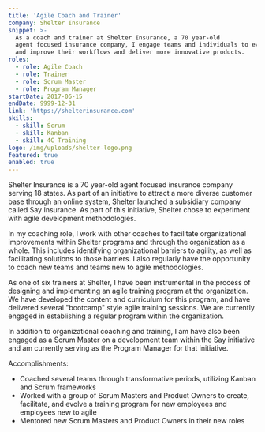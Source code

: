 ```yaml
---
title: 'Agile Coach and Trainer'
company: Shelter Insurance
snippet: >-
  As a coach and trainer at Shelter Insurance, a 70 year-old
  agent focused insurance company, I engage teams and individuals to evaluate
  and improve their workflows and deliver more innovative products.
roles:
  - role: Agile Coach
  - role: Trainer
  - role: Scrum Master
  - role: Program Manager
startDate: 2017-06-15
endDate: 9999-12-31
link: 'https://shelterinsurance.com'
skills:
  - skill: Scrum
  - skill: Kanban
  - skill: 4C Training
logo: /img/uploads/shelter-logo.png
featured: true
enabled: true
---
```

Shelter Insurance is a 70 year-old agent focused insurance company serving 18 states. As part of an initiative to attract a more diverse customer base through an online system, Shelter launched a subsidiary company called Say Insurance. As part of this initiative, Shelter chose to experiment with agile development methodologies. 

In my coaching role, I work with other coaches to facilitate organizational improvements within Shelter programs and through the organization as a whole. This includes identifying organizational barriers to agility, as well as facilitating solutions to those barriers. I also regularly have the opportunity to coach new teams and teams new to agile methodologies. 

As one of six trainers at Shelter, I have been instrumental in the process of designing and implementing an agile training program at the organization. We have developed the content and curriculum for this program, and have delivered several "bootcamp" style agile training sessions. We are currently engaged in establishing a regular program within the organization.

In addition to organizational coaching and training, I am have also been engaged as a Scrum Master on a development team within the Say initiative and am currently serving as the Program Manager for that initiative.

Accomplishments:

* Coached several teams through transformative periods, utilizing Kanban and Scrum frameworks
* Worked with a group of Scrum Masters and Product Owners to create, facilitate, and evolve a training program for new employees and employees new to agile
* Mentored new Scrum Masters and Product Owners in their new roles
